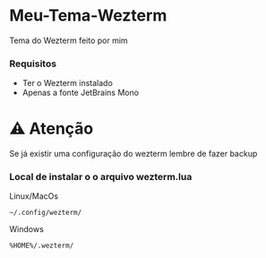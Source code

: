 # Meu-Tema-Wezterm
Tema do Wezterm feito por mim

### Requisitos

- Ter o Wezterm instalado 
- Apenas a fonte JetBrains Mono

# ⚠️  Atenção

Se já existir uma configuração do wezterm lembre de fazer backup

### Local de instalar o o arquivo wezterm.lua

Linux/MacOs

```
~/.config/wezterm/
```

Windows
```
%HOME%/.wezterm/
```
